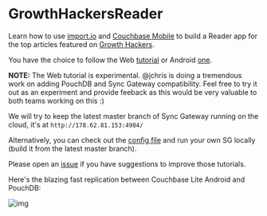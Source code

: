 # GrowthHackersReader

Learn how to use [import.io](http://import.io) and [Couchbase Mobile](http://developer.couchbase.com/mobile/) to build a Reader app for the top articles featured on [Growth Hackers](http://growthhackers.com).

You have the choice to follow the Web [tutorial](https://github.com/jamiltz/GrowthHackersReader/tree/master/web) or Android [one](https://github.com/jamiltz/GrowthHackersReader/tree/master/android).

**NOTE:** The Web tutorial is experimental. @jchris is doing a tremendous work on adding PouchDB and Sync Gateway compatibility. Feel free to try it out as an experiment and provide feeback as this would be very valuable to both teams working on this :)

We will try to keep the latest master branch of Sync Gateway running on the cloud, it's at `http://178.62.81.153:4984/`

Alternatively, you can check out the [config file](https://github.com/jamiltz/GrowthHackersReader/blob/master/server/sync-gateway.json) and run your own SG locally (build it from the latest master branch).

Please open an [issue](https://github.com/jamiltz/GrowthHackersReader/issues) if you have suggestions to improve those tutorials.

Here's the blazing fast replication between Couchbase Lite Android and PouchDB:

![img](http://cl.ly/image/3y3x1l0H0h0B/pouch-sg.gif)
